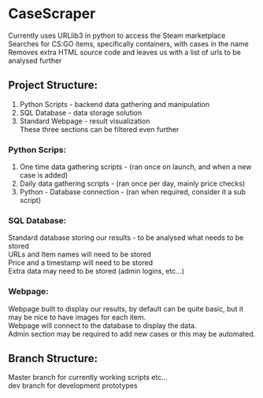 # CaseScraper
  
Currently uses URLlib3 in python to access the Steam marketplace  
Searches for CS:GO items, specifically containers, with cases in the name  
Removes extra HTML source code and leaves us with a list of urls to be analysed further
  
## Project Structure:  
1) Python Scripts - backend data gathering and manipulation  
2) SQL Database - data storage solution  
3) Standard Webpage - result visualization  
These three sections can be filtered even further  
  
### Python Scrips:  
1) One time data gathering scripts - (ran once on launch, and when a new case is added)  
2) Daily data gathering scripts - (ran once per day, mainly price checks)  
3) Python - Database connection - (ran when required, consider it a sub script)  

### SQL Database:  
Standard database storing our results - to be analysed what needs to be stored  
URLs and Item names will need to be stored  
Price and a timestamp will need to be stored  
Extra data may need to be stored (admin logins, etc...)  

### Webpage:  
Webpage built to display our results, by default can be quite basic, but it may be nice to have images for each item.  
Webpage will connect to the database to display the data.  
Admin section may be required to add new cases or this may be automated.  

## Branch Structure:
Master branch for currently working scripts etc...  
dev branch for development prototypes  
